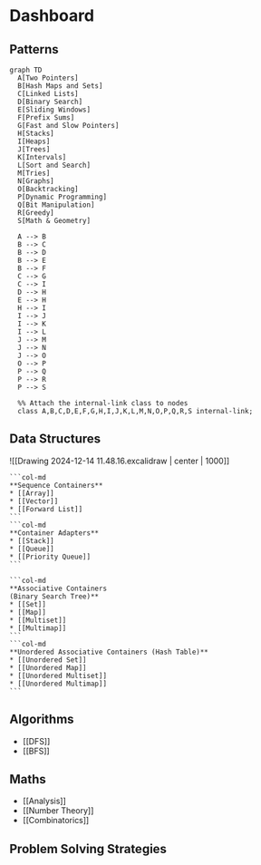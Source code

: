 # Dashboard

## Patterns
```mermaid
graph TD
  A[Two Pointers]
  B[Hash Maps and Sets]
  C[Linked Lists]
  D[Binary Search]
  E[Sliding Windows]
  F[Prefix Sums]
  G[Fast and Slow Pointers]
  H[Stacks]
  I[Heaps]
  J[Trees]
  K[Intervals]
  L[Sort and Search]
  M[Tries]
  N[Graphs]
  O[Backtracking]
  P[Dynamic Programming]
  Q[Bit Manipulation]
  R[Greedy]
  S[Math & Geometry]

  A --> B
  B --> C
  B --> D
  B --> E
  B --> F
  C --> G
  C --> I
  D --> H
  E --> H
  H --> I
  I --> J
  I --> K
  I --> L
  J --> M
  J --> N
  J --> O
  O --> P
  P --> Q
  P --> R
  P --> S

  %% Attach the internal-link class to nodes
  class A,B,C,D,E,F,G,H,I,J,K,L,M,N,O,P,Q,R,S internal-link;
```

## Data Structures

![[Drawing 2024-12-14 11.48.16.excalidraw | center | 1000]]

````col
```col-md
**Sequence Containers**
* [[Array]]
* [[Vector]]
* [[Forward List]]
```
```col-md
**Container Adapters**
* [[Stack]]
* [[Queue]]
* [[Priority Queue]]
```
````

````col
```col-md
**Associative Containers
(Binary Search Tree)**
* [[Set]]
* [[Map]]
* [[Multiset]]
* [[Multimap]]
```
```col-md
**Unordered Associative Containers (Hash Table)**
* [[Unordered Set]]
* [[Unordered Map]]
* [[Unordered Multiset]]
* [[Unordered Multimap]]
```
````
## Algorithms

* [[DFS]]
* [[BFS]]

## Maths

* [[Analysis]]
* [[Number Theory]]
* [[Combinatorics]]

## Problem Solving Strategies
